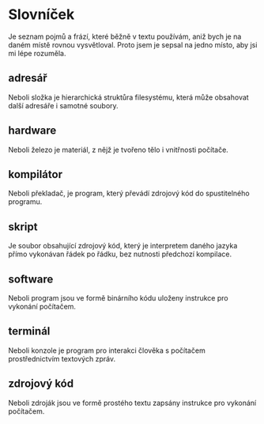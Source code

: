 # Slovníček

Je seznam pojmů a frází, které běžně v textu používám, aniž bych je na 
daném místě rovnou vysvětloval. Proto jsem je sepsal na jedno místo, 
aby jsi mi lépe rozuměla.

## adresář
Neboli složka je hierarchická struktůra filesystému, která 
může obsahovat další adresáře i samotné soubory.

## hardware
Neboli železo je materiál, z nějž je tvořeno tělo i vnitřnosti 
počítače.

## kompilátor
Neboli překladač, je program, který převádí zdrojový kód do 
spustitelného programu.

## skript
Je soubor obsahující zdrojový kód, který je interpretem daného jazyka 
přímo vykonávan řádek po řádku, bez nutnosti předchozí kompilace.

## software
Neboli program jsou ve formě binárního kódu uloženy instrukce pro 
vykonání počítačem.

## terminál
Neboli konzole je program pro interakci člověka s počítačem 
prostřednictvím textových zpráv.

## zdrojový kód
Neboli zdroják jsou ve formě prostého textu zapsány instrukce pro 
vykonání počítačem. 
